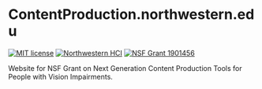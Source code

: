 # ContentProduction.northwestern.edu
[![MIT license](https://img.shields.io/badge/license-MIT-blue.svg)](https://github.com/InclusiveTechNU/contentproduction.northwestern.edu/blob/master/LICENSE)
[![Northwestern HCI](https://img.shields.io/badge/NU-HCI-blueviolet)](https://hci.northwestern.edu/)
[![NSF Grant 1901456](https://img.shields.io/badge/NSF-1901456-informational)](https://www.nsf.gov/awardsearch/showAward?AWD_ID=1901456)

Website for NSF Grant on Next Generation Content Production Tools for People with Vision Impairments.

